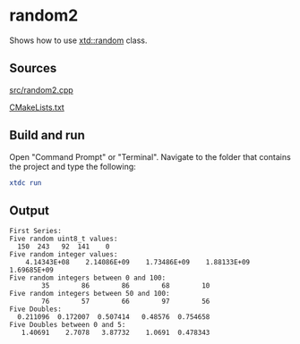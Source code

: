 # random2

Shows how to use [xtd::random](https://gammasoft71.github.io/xtd/reference_guides/latest/classxtd_1_1random.html) class.

## Sources

[src/random2.cpp](src/random2.cpp)

[CMakeLists.txt](CMakeLists.txt)

## Build and run

Open "Command Prompt" or "Terminal". Navigate to the folder that contains the project and type the following:

```cmake
xtdc run
```

## Output

```
First Series:
Five random uint8_t values:
  150  243   92  141    0
Five random integer values:
    4.14343E+08    2.14086E+09    1.73486E+09    1.88133E+09    1.69685E+09
Five random integers between 0 and 100:
        35        86        86        68        10
Five random integers between 50 and 100:
        76        57        66        97        56
Five Doubles:
  0.211096  0.172007  0.507414   0.48576  0.754658
Five Doubles between 0 and 5:
   1.40691    2.7078   3.87732    1.0691  0.478343
```

